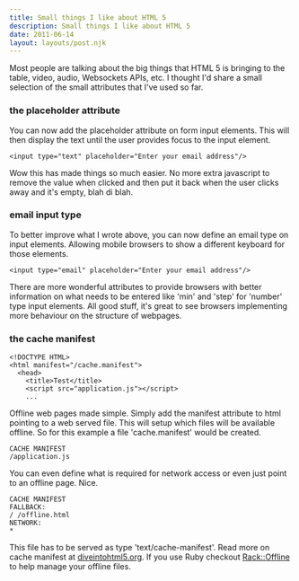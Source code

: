 ```yaml
---
title: Small things I like about HTML 5
description: Small things I like about HTML 5
date: 2011-06-14
layout: layouts/post.njk
---
```

Most people are talking about the big things that HTML 5 is bringing to the table, video, audio, Websockets APIs, etc. I thought I'd share a small selection of the small attributes that I've used so far.

### the placeholder attribute

You can now add the placeholder attribute on form input elements. This will then display the text until the user provides focus to the input element.

    <input type="text" placeholder="Enter your email address"/>

Wow this has made things so much easier. No more extra javascript to remove the value when clicked and then put it back when the user clicks away and it's empty, blah di blah.

### email input type

To better improve what I wrote above, you can now define an email type on input elements. Allowing mobile browsers to show a different keyboard for those elements.

    <input type="email" placeholder="Enter your email address"/>

There are more wonderful attributes to provide browsers with better information on what needs to be entered like 'min' and 'step' for 'number' type input elements. All good stuff, it's great to see browsers implementing more behaviour on the structure of webpages.

### the cache manifest

    <!DOCTYPE HTML>
    <html manifest="/cache.manifest">
      <head>
        <title>Test</title>
        <script src="application.js"></script>
        ...

Offline web pages made simple. Simply add the manifest attribute to html pointing to a web served file. This will setup which files will be available offline. So for this example a file 'cache.manifest' would be created.

    CACHE MANIFEST 
    /application.js

You can even define what is required for network access or even just point to an offline page. Nice.

    CACHE MANIFEST
    FALLBACK:
    / /offline.html
    NETWORK:
    *

This file has to be served as type 'text/cache-manifest'. Read more on cache manifest at [diveintohtml5.org](http://diveintohtml5.org/offline.html). If you use Ruby checkout [Rack::Offline](https://github.com/wycats/rack-offline) to help manage your offline files.

